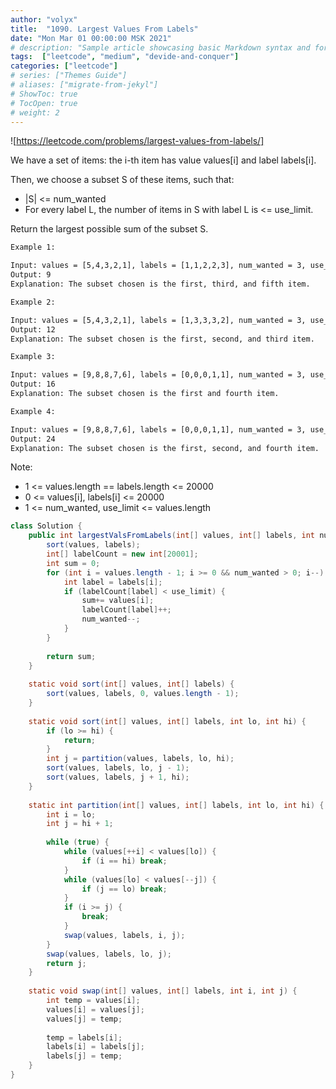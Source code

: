 ```yaml
---
author: "volyx"
title:  "1090. Largest Values From Labels"
date: "Mon Mar 01 00:00:00 MSK 2021"
# description: "Sample article showcasing basic Markdown syntax and formatting for HTML elements."
tags:  ["leetcode", "medium", "devide-and-conquer"]
categories: ["leetcode"]
# series: ["Themes Guide"]
# aliases: ["migrate-from-jekyl"]
# ShowToc: true
# TocOpen: true
# weight: 2
---
```


![https://leetcode.com/problems/largest-values-from-labels/]

We have a set of items: the i-th item has value values[i] and label labels[i].

Then, we choose a subset S of these items, such that:

- |S| <= num_wanted
- For every label L, the number of items in S with label L is <= use_limit.

Return the largest possible sum of the subset S.

```txt
Example 1:

Input: values = [5,4,3,2,1], labels = [1,1,2,2,3], num_wanted = 3, use_limit = 1
Output: 9
Explanation: The subset chosen is the first, third, and fifth item.

Example 2:

Input: values = [5,4,3,2,1], labels = [1,3,3,3,2], num_wanted = 3, use_limit = 2
Output: 12
Explanation: The subset chosen is the first, second, and third item.

Example 3:

Input: values = [9,8,8,7,6], labels = [0,0,0,1,1], num_wanted = 3, use_limit = 1
Output: 16
Explanation: The subset chosen is the first and fourth item.

Example 4:

Input: values = [9,8,8,7,6], labels = [0,0,0,1,1], num_wanted = 3, use_limit = 2
Output: 24
Explanation: The subset chosen is the first, second, and fourth item.
```

Note:

- 1 <= values.length == labels.length <= 20000
- 0 <= values[i], labels[i] <= 20000
- 1 <= num_wanted, use_limit <= values.length

```java
class Solution {
    public int largestValsFromLabels(int[] values, int[] labels, int num_wanted, int use_limit) {
        sort(values, labels);
        int[] labelCount = new int[20001];
        int sum = 0;
        for (int i = values.length - 1; i >= 0 && num_wanted > 0; i--) {
            int label = labels[i];
            if (labelCount[label] < use_limit) {
                sum+= values[i];
                labelCount[label]++;
                num_wanted--;
            }
        }
        
        return sum;
    }
    
    static void sort(int[] values, int[] labels) {
        sort(values, labels, 0, values.length - 1);
    }
    
    static void sort(int[] values, int[] labels, int lo, int hi) {
        if (lo >= hi) {
            return;
        }
        int j = partition(values, labels, lo, hi);
        sort(values, labels, lo, j - 1);
        sort(values, labels, j + 1, hi);
    }
    
    static int partition(int[] values, int[] labels, int lo, int hi) {
        int i = lo;
        int j = hi + 1;
        
        while (true) {
            while (values[++i] < values[lo]) {
                if (i == hi) break;
            }
            while (values[lo] < values[--j]) {
                if (j == lo) break;
            }
            if (i >= j) {
                break;
            }
            swap(values, labels, i, j);
        }
        swap(values, labels, lo, j);
        return j;
    }
    
    static void swap(int[] values, int[] labels, int i, int j) {
        int temp = values[i];
        values[i] = values[j];
        values[j] = temp;
        
        temp = labels[i];
        labels[i] = labels[j];
        labels[j] = temp;
    }
}
